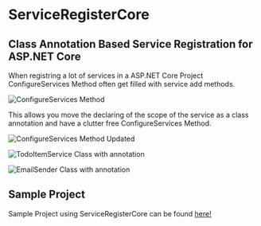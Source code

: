 # ServiceRegisterCore 
## Class Annotation Based Service Registration for ASP.NET Core

When registring a lot of services in a ASP.NET Core Project ConfigureServices Method often get filled with service add methods.

![ConfigureServices Method](https://raw.githubusercontent.com/Vake93/ASP.NET-Core-Simple-Service-Register/master/readme/ConfigureServices.PNG)
 
This allows you move the declaring of the scope of the service as a class annotation and have a clutter free ConfigureServices Method.

![ConfigureServices Method Updated](https://raw.githubusercontent.com/Vake93/ASP.NET-Core-Simple-Service-Register/master/readme/ConfigureServicesUpdate.PNG)

![TodoItemService Class with annotation](https://raw.githubusercontent.com/Vake93/ASP.NET-Core-Simple-Service-Register/master/readme/TodoItemService.PNG)

![EmailSender Class with annotation](https://raw.githubusercontent.com/Vake93/ASP.NET-Core-Simple-Service-Register/master/readme/EmailSender.PNG)


## Sample Project

Sample Project using ServiceRegisterCore can be found [here!](https://github.com/Vake93/little-aspnetcore-todo)
